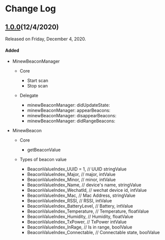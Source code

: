 # Change Log

## [1.0.0](https://github.com/minewdevelop/iOS_Pods_Minew_WristbandSDK/releases/tag/1.0.0)(12/4/2020)

Released on Friday, December 4, 2020. 

#### Added

- MinewBeaconManager
  
  - Core
    - Start scan
    - Stop scan
  
  - Delegate
    - minewBeaconManager: didUpdateState:
    - minewBeaconManager: appearBeacons:
    - minewBeaconManager: disappearBeacons:
    - minewBeaconManager: didRangeBeacons:
  
- MinewBeacon
  
   - Core
     - getBeaconValue
  
  - Types of beacon value
    - BeaconValueIndex_UUID = 1,   // UUID stringValue
    - BeaconValueIndex_Major,     // major, intValue
    - BeaconValueIndex_Minor,     // minor, intValue
    - BeaconValueIndex_Name,     // device's name, stringValue
    - BeaconValueIndex_WechatId,   // wechat device id, intValue
    - BeaconValueIndex_Mac,      // Mac Address, stringValue
    - BeaconValueIndex_RSSI,     // RSSI, intValue
    - BeaconValueIndex_BatteryLevel, // Battery, intValue
    - BeaconValueIndex_Temperature,  // Temperature, floatValue
    - BeaconValueIndex_Humidity,   // Humidity, floatValue
    - BeaconValueIndex_TxPower,    // TxPower intValue
    - BeaconValueIndex_InRage,    // Is in range, boolValue
    - BeaconValueIndex_Connectable,  // Connectable state, boolValue